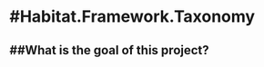 #Habitat.Framework.Taxonomy
========

##What is the goal of this project?
--------------------------------
